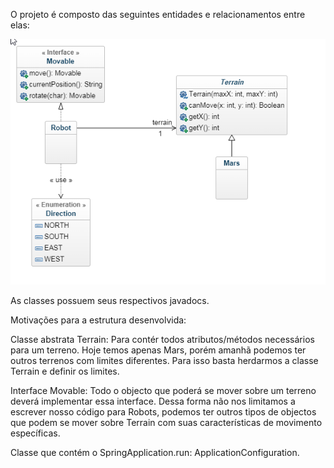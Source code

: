 O projeto é composto das seguintes entidades e relacionamentos entre elas:

![alt text](https://github.com/tiagowanke/nasa-robots/blob/master/src/main/resources/static/img/class-diagram.png)

As classes possuem seus respectivos javadocs.

Motivações para a estrutura desenvolvida:

Classe abstrata Terrain: Para contér todos atributos/métodos necessários para um terreno. Hoje temos apenas Mars, porém amanhã podemos ter outros terrenos com limites diferentes. Para isso basta herdarmos a classe Terrain e definir os limites.

Interface Movable: Todo o objecto que poderá se mover sobre um terreno deverá implementar essa interface. Dessa forma não nos limitamos a escrever nosso código para Robots, podemos ter outros tipos de objectos que podem se mover sobre Terrain com suas características de movimento específicas.


Classe que contém o SpringApplication.run: ApplicationConfiguration.
